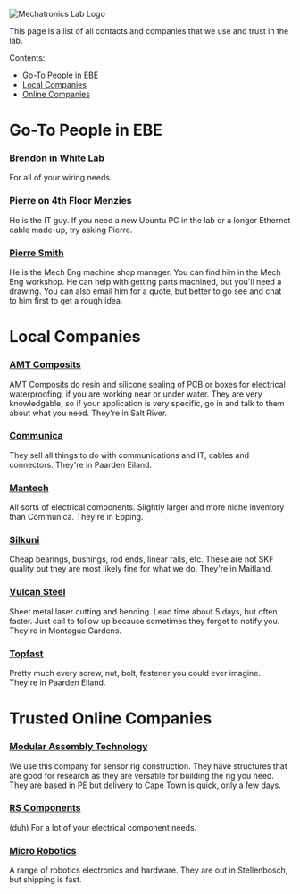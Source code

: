 ![Mechatronics Lab Logo](http://www.mechatronics.uct.ac.za/sites/default/files/mechatronics_logo_color_0.png)

This page is a list of all contacts and companies that we use and trust in the lab.

Contents:
- [Go-To People in EBE](#in_EBE)
- [Local Companies](#Local)
- [Online Companies](#Online)

# Go-To People in EBE <a name="in_EBE"/>
### Brendon in White Lab
For all of your wiring needs.

### Pierre on 4th Floor Menzies
He is the IT guy. If you need a new Ubuntu PC in the lab or a longer Ethernet cable made-up, try asking Pierre.

### [Pierre Smith](https://ebe.uct.ac.za/department-mechanical-engineering/contacts/pierre-smith)
He is the Mech Eng machine shop manager. You can find him in the Mech Eng workshop. He can help with getting parts machined, but you'll need a drawing. You can also email him for a quote, but better to go see and chat to him first to get a rough idea.

# Local Companies <a name="Local"/>
### [AMT Composits](https://www.amtcomposites.co.za)
AMT Composits do resin and silicone sealing of PCB or boxes for electrical waterproofing, if you are working near or under water. They are very knowledgable, so if your application is very specific, go in and talk to them about what you need. They're in Salt River.

### [Communica](https://www.communica.co.za)
They sell all things to do with communications and IT, cables and connectors. They're in Paarden Eiland.

### [Mantech](https://www.mantech.co.za)
All sorts of electrical components. Slightly larger and more niche inventory than Communica. They're in Epping.

### [Silkuni](http://www.silkuni.co.za)
Cheap bearings, bushings, rod ends, linear rails, etc. These are not SKF quality but they are most likely fine for what we do. They're in Maitland.

### [Vulcan Steel](http://www.vulcansteel.co.za)
Sheet metal laser cutting and bending. Lead time about 5 days, but often faster. Just call to follow up because sometimes they forget to notify you. They're in Montague Gardens.

### [Topfast](https://topfast.co.za)
Pretty much every screw, nut, bolt, fastener you could ever imagine. They're in Paarden Eiland.

# Trusted Online Companies <a name="Online"/>
### [Modular Assembly Technology](https://moduasm.co.za/)
We use this company for sensor rig construction. They have structures that are good for research as they are versatile for building the rig you need. They are based in PE but delivery to Cape Town is quick, only a few days. 

### [RS Components](https://za.rs-online.com)
(duh) For a lot of your electrical component needs.

### [Micro Robotics](https://www.robotics.org.za)
A range of robotics electronics and hardware. They are out in Stellenbosch, but shipping is fast.
